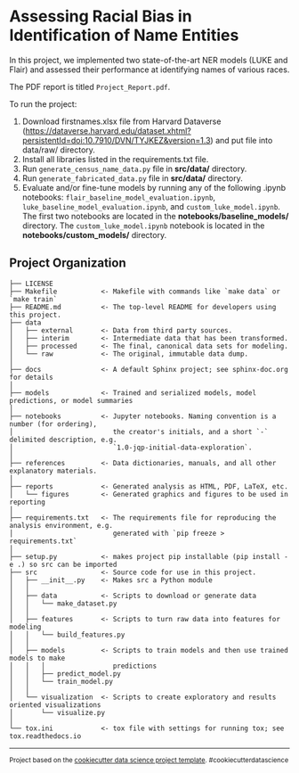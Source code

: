 Assessing Racial Bias in Identification of Name Entities
==============================

In this project, we implemented two state-of-the-art NER models (LUKE and Flair) and assessed their performance at identifying names of various races. 

The PDF report is titled `Project_Report.pdf`. 

To run the project: 
1. Download firstnames.xlsx file from Harvard Dataverse (https://dataverse.harvard.edu/dataset.xhtml?persistentId=doi:10.7910/DVN/TYJKEZ&version=1.3) and put file into data/raw/ directory. 
2. Install all libraries listed in the requirements.txt file. 
3. Run `generate_census_name_data.py` file in **src/data/** directory. 
4. Run `generate_fabricated_data.py` file in **src/data/** directory. 
5. Evaluate and/or fine-tune models by running any of the following .ipynb notebooks: `flair_baseline_model_evaluation.ipynb`, `luke_baseline_model_evaluation.ipynb`, and `custom_luke_model.ipynb`. The first two notebooks are located in the **notebooks/baseline_models/** directory. The `custom_luke_model.ipynb` notebook is located in the **notebooks/custom_models/** directory. 



Project Organization
------------

    ├── LICENSE
    ├── Makefile           <- Makefile with commands like `make data` or `make train`
    ├── README.md          <- The top-level README for developers using this project.
    ├── data
    │   ├── external       <- Data from third party sources.
    │   ├── interim        <- Intermediate data that has been transformed.
    │   ├── processed      <- The final, canonical data sets for modeling.
    │   └── raw            <- The original, immutable data dump.
    │
    ├── docs               <- A default Sphinx project; see sphinx-doc.org for details
    │
    ├── models             <- Trained and serialized models, model predictions, or model summaries
    │
    ├── notebooks          <- Jupyter notebooks. Naming convention is a number (for ordering),
    │                         the creator's initials, and a short `-` delimited description, e.g.
    │                         `1.0-jqp-initial-data-exploration`.
    │
    ├── references         <- Data dictionaries, manuals, and all other explanatory materials.
    │
    ├── reports            <- Generated analysis as HTML, PDF, LaTeX, etc.
    │   └── figures        <- Generated graphics and figures to be used in reporting
    │
    ├── requirements.txt   <- The requirements file for reproducing the analysis environment, e.g.
    │                         generated with `pip freeze > requirements.txt`
    │
    ├── setup.py           <- makes project pip installable (pip install -e .) so src can be imported
    ├── src                <- Source code for use in this project.
    │   ├── __init__.py    <- Makes src a Python module
    │   │
    │   ├── data           <- Scripts to download or generate data
    │   │   └── make_dataset.py
    │   │
    │   ├── features       <- Scripts to turn raw data into features for modeling
    │   │   └── build_features.py
    │   │
    │   ├── models         <- Scripts to train models and then use trained models to make
    │   │   │                 predictions
    │   │   ├── predict_model.py
    │   │   └── train_model.py
    │   │
    │   └── visualization  <- Scripts to create exploratory and results oriented visualizations
    │       └── visualize.py
    │
    └── tox.ini            <- tox file with settings for running tox; see tox.readthedocs.io


--------

<p><small>Project based on the <a target="_blank" href="https://drivendata.github.io/cookiecutter-data-science/">cookiecutter data science project template</a>. #cookiecutterdatascience</small></p>

